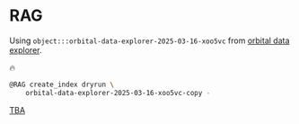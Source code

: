# RAG 

Using `object:::orbital-data-explorer-2025-03-16-xoo5vc` from [orbital data explorer](../../script/repository/orbital_data_explorer/docs/README.md).

🔥

```bash
@RAG create_index dryrun \
    orbital-data-explorer-2025-03-16-xoo5vc-copy -
```


[TBA](https://kamangir-public.s3.ca-central-1.amazonaws.com/TBA.tar.gz)
